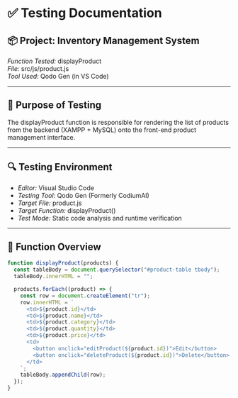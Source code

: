# ✅ Testing Documentation

## 📦 Project: Inventory Management System
*Function Tested:* displayProduct  
*File:* src/js/product.js  
*Tool Used:* Qodo Gen (in VS Code)

---

## 🧪 Purpose of Testing

The displayProduct function is responsible for rendering the list of products from the backend (XAMPP + MySQL) onto the front-end product management interface.

---

## 🔍 Testing Environment

- *Editor:* Visual Studio Code
- *Testing Tool:* Qodo Gen (Formerly CodiumAI)
- *Target File:* product.js
- *Target Function:* displayProduct()
- *Test Mode:* Static code analysis and runtime verification

---

## 🧠 Function Overview

```javascript
function displayProduct(products) {
  const tableBody = document.querySelector("#product-table tbody");
  tableBody.innerHTML = "";

  products.forEach((product) => {
    const row = document.createElement("tr");
    row.innerHTML = `
      <td>${product.id}</td>
      <td>${product.name}</td>
      <td>${product.category}</td>
      <td>${product.quantity}</td>
      <td>${product.price}</td>
      <td>
        <button onclick="editProduct(${product.id})">Edit</button>
        <button onclick="deleteProduct(${product.id})">Delete</button>
      </td>
    `;
    tableBody.appendChild(row);
  });
}
